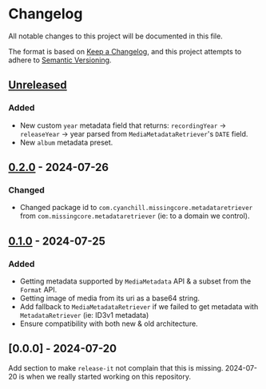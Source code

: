 # Changelog

All notable changes to this project will be documented in this file.

The format is based on [Keep a Changelog](https://keepachangelog.com/en/1.0.0/),
and this project attempts to adhere to [Semantic Versioning](https://semver.org/spec/v2.0.0.html).

## [Unreleased]

### Added

- New custom `year` metadata field that returns: `recordingYear` -> `releaseYear` -> year parsed from `MediaMetadataRetriever`'s `DATE` field.
- New `album` metadata preset.

## [0.2.0] - 2024-07-26

### Changed

- Changed package id to `com.cyanchill.missingcore.metadataretriever` from `com.missingcore.metadataretriever` (ie: to a domain we control).

## [0.1.0] - 2024-07-25

### Added

- Getting metadata supported by `MediaMetadata` API & a subset from the `Format` API.
- Getting image of media from its uri as a base64 string.
- Add fallback to `MediaMetadataRetriever` if we failed to get metadata with `MetadataRetriever` (ie: ID3v1 metadata)
- Ensure compatibility with both new & old architecture.

## [0.0.0] - 2024-07-20

Add section to make `release-it` not complain that this is missing. 2024-07-20 is when we really started working on this repository.

[unreleased]: https://github.com/MissingCore/react-native-metadata-retriever/compare/v0.2.0...HEAD
[0.2.0]: https://github.com/MissingCore/react-native-metadata-retriever/compare/v0.1.0...v0.2.0
[0.1.0]: https://github.com/MissingCore/react-native-metadata-retriever/releases/tag/v0.1.0
